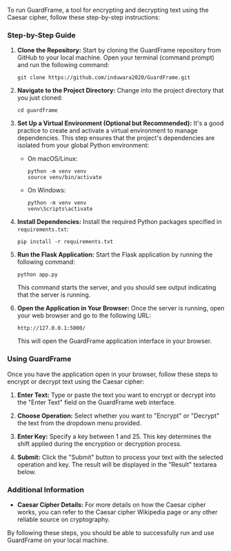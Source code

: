 To run GuardFrame, a tool for encrypting and decrypting text using the Caesar cipher, follow these step-by-step instructions:

### Step-by-Step Guide

1. **Clone the Repository:**
   Start by cloning the GuardFrame repository from GitHub to your local machine. Open your terminal (command prompt) and run the following command:

   ```
   git clone https://github.com/induwara2020/GuardFrame.git
   ```

2. **Navigate to the Project Directory:**
   Change into the project directory that you just cloned:

   ```
   cd guardframe
   ```

3. **Set Up a Virtual Environment (Optional but Recommended):**
   It's a good practice to create and activate a virtual environment to manage dependencies. This step ensures that the project's dependencies are isolated from your global Python environment:

   - On macOS/Linux:
     ```
     python -m venv venv
     source venv/bin/activate
     ```
   
   - On Windows:
     ```
     python -m venv venv
     venv\Scripts\activate
     ```

4. **Install Dependencies:**
   Install the required Python packages specified in `requirements.txt`:

   ```
   pip install -r requirements.txt
   ```

5. **Run the Flask Application:**
   Start the Flask application by running the following command:

   ```
   python app.py
   ```

   This command starts the server, and you should see output indicating that the server is running.

6. **Open the Application in Your Browser:**
   Once the server is running, open your web browser and go to the following URL:

   ```
   http://127.0.0.1:5000/
   ```

   This will open the GuardFrame application interface in your browser.

### Using GuardFrame

Once you have the application open in your browser, follow these steps to encrypt or decrypt text using the Caesar cipher:

1. **Enter Text:**
   Type or paste the text you want to encrypt or decrypt into the "Enter Text" field on the GuardFrame web interface.

2. **Choose Operation:**
   Select whether you want to "Encrypt" or "Decrypt" the text from the dropdown menu provided.

3. **Enter Key:**
   Specify a key between 1 and 25. This key determines the shift applied during the encryption or decryption process.

4. **Submit:**
   Click the "Submit" button to process your text with the selected operation and key. The result will be displayed in the "Result" textarea below.

### Additional Information

- **Caesar Cipher Details:**
  For more details on how the Caesar cipher works, you can refer to the Caesar cipher Wikipedia page or any other reliable source on cryptography.

By following these steps, you should be able to successfully run and use GuardFrame on your local machine.
